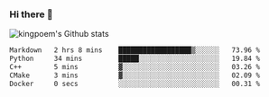### Hi there 👋

![kingpoem's Github stats](https://github-readme-stats.vercel.app/api?username=kingpoem&show_icons=true)

  <!--START_SECTION:waka-->

```txt
Markdown   2 hrs 8 mins    ██████████████████▒░░░░░░   73.96 %
Python     34 mins         █████░░░░░░░░░░░░░░░░░░░░   19.84 %
C++        5 mins          ▓░░░░░░░░░░░░░░░░░░░░░░░░   03.26 %
CMake      3 mins          ▓░░░░░░░░░░░░░░░░░░░░░░░░   02.09 %
Docker     0 secs          ░░░░░░░░░░░░░░░░░░░░░░░░░   00.31 %
```

<!--END_SECTION:waka-->
<!--
**kingpoem/kingpoem** is a ✨ _special_ ✨ repository because its `README.md` (this file) appears on your GitHub profile.

Here are some ideas to get you started:

- 🔭 I’m currently working on ...
- 🌱 I’m currently learning ...
- 👯 I’m looking to collaborate on ...
- 🤔 I’m looking for help with ...
- 💬 Ask me about ...
- 📫 How to reach me: ...
- 😄 Pronouns: ...
- ⚡ Fun fact: ...
-->
